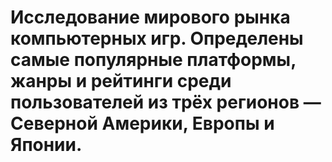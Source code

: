 # Исследование мирового рынка компьютерных игр. Определены самые популярные платформы, жанры и рейтинги среди пользователей из трёх регионов — Северной Америки, Европы и Японии.
